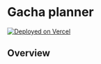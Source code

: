 # Gacha planner
[![Deployed on Vercel](https://img.shields.io/badge/Deployed%20on-Vercel-black?style=for-the-badge&logo=vercel)](https://vercel.com/awabbs-projects/v0-recreate-ui-from-screenshot-pv)

## Overview
